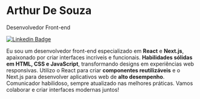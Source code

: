 <div>
  <h1>
    Arthur De Souza
  </h1>
</div>

Desenvolvedor Front-end

[![Linkedin Badge](https://img.shields.io/badge/-LinkedIn-5658dd?style=flat-square&logo=Linkedin&logoColor=white&link=https://www.linkedin.com/in/arthur-de-souza-dev/)](https://www.linkedin.com/in/arthursouza-dev/) 



Eu sou um desenvolvedor front-end especializado em **React** e **Next.js**, apaixonado por criar interfaces incríveis e funcionais. **Habilidades sólidas em HTML, CSS e JavaScript**, transformando designs em experiências web responsivas. Utilizo o React para criar **componentes reutilizáveis** e o Next.js para desenvolver aplicativos web de **alto desempenho**. Comunicador habilidoso, sempre atualizado nas melhores práticas. Vamos colaborar e criar interfaces modernas juntos!

